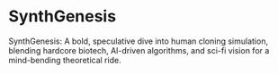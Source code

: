 # SynthGenesis
SynthGenesis: A bold, speculative dive into human cloning simulation, blending hardcore biotech, AI-driven algorithms, and sci-fi vision for a mind-bending theoretical ride.
